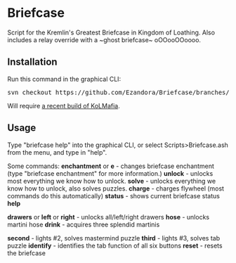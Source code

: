 Briefcase
=====
Script for the Kremlin's Greatest Briefcase in Kingdom of Loathing. Also includes a relay override with a \~ghost briefcase\~ oOOooOOoooo.



Installation
----------------
Run this command in the graphical CLI:
<pre>
svn checkout https://github.com/Ezandora/Briefcase/branches/Release/
</pre>
Will require [a recent build of KoLMafia](http://builds.kolmafia.us/job/Kolmafia/lastSuccessfulBuild/).



Usage
----------------
Type "briefcase help" into the graphical CLI, or select Scripts>Briefcase.ash from the menu, and type in "help".

Some commands:
__enchantment__ or __e__ - changes briefcase enchantment (type "briefcase enchantment" for more information.)
__unlock__ - unlocks most everything we know how to unlock.
__solve__ - unlocks everything we know how to unlock, also solves puzzles.
__charge__ - charges flywheel (most commands do this automatically)
__status__ - shows current briefcase status
__help__

__drawers__ or __left__ or __right__ - unlocks all/left/right drawers
__hose__ - unlocks martini hose
__drink__ - acquires three splendid martinis

__second__ - lights #2, solves mastermind puzzle
__third__ - lights #3, solves tab puzzle
__identify__ - identifies the tab function of all six buttons
__reset__ - resets the briefcase